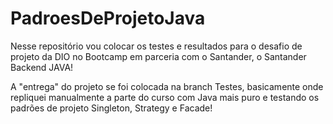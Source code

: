 # PadroesDeProjetoJava
Nesse repositório vou colocar os testes e resultados para o desafio de projeto da DIO no Bootcamp em parceria com o Santander, o Santander Backend JAVA!

A "entrega" do projeto se foi colocada na branch Testes, basicamente onde repliquei manualmente a parte do curso com Java mais puro e testando os padrões de projeto
Singleton, Strategy e Facade!
